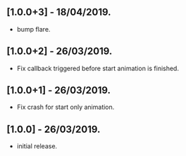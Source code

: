 ## [1.0.0+3] - 18/04/2019.

* bump flare.

## [1.0.0+2] - 26/03/2019.

* Fix callback triggered before start animation is finished.

## [1.0.0+1] - 26/03/2019.

* Fix crash for start only animation.

## [1.0.0] - 26/03/2019.

* initial release.
